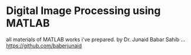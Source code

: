 # Digital Image Processing using MATLAB
all materials of MATLAB works i've prepared.
 by Dr. Junaid Babar Sahib ... https://github.com/baberjunaid
